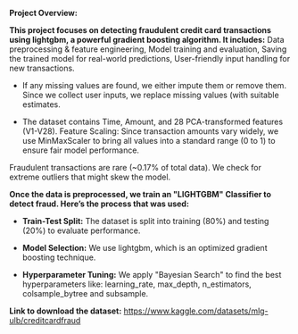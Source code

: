 **Project Overview:**

**This project focuses on detecting fraudulent credit card transactions using lightgbm, a powerful gradient boosting algorithm. It includes:**
Data preprocessing & feature engineering,
Model training and evaluation,
Saving the trained model for real-world predictions,
User-friendly input handling for new transactions.

   *  If any missing values are found, we either impute them or remove them.
      Since we collect user inputs, we replace missing values (with suitable estimates.

   *  The dataset contains Time, Amount, and 28 PCA-transformed features (V1-V28).
      Feature Scaling: Since transaction amounts vary widely, we use MinMaxScaler to bring all values into a standard range (0 to 1) to ensure fair model performance.
   
Fraudulent transactions are rare (~0.17% of total data).
We check for extreme outliers that might skew the model.

**Once the data is preprocessed, we train an "LIGHTGBM" Classifier to detect fraud. Here’s the process that was used:**
   * **Train-Test Split:**
     The dataset is split into training (80%) and testing (20%) to evaluate performance.

   *  **Model Selection:**
      We use lightgbm, which is an optimized gradient boosting technique.

   *  **Hyperparameter Tuning:**
      We apply "Bayesian Search" to find the best hyperparameters like:
      learning_rate, max_depth, n_estimators, colsample_bytree and subsample.


**Link to download the dataset:**
https://www.kaggle.com/datasets/mlg-ulb/creditcardfraud


